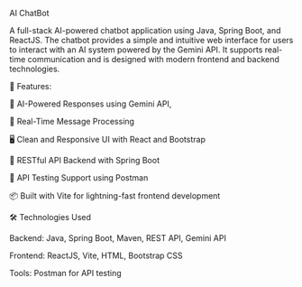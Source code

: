 AI ChatBot

A full-stack AI-powered chatbot application using Java, Spring Boot, and ReactJS. The chatbot provides a simple and intuitive web interface for users to interact with an AI system powered by the Gemini API. It supports real-time communication and is designed with modern frontend and backend technologies.

🚀 Features:

🧠 AI-Powered Responses using Gemini API, 

💬 Real-Time Message Processing

🖥️ Clean and Responsive UI with React and Bootstrap

🔄 RESTful API Backend with Spring Boot

🧪 API Testing Support using Postman

📦 Built with Vite for lightning-fast frontend development



🛠️ Technologies Used

Backend: Java, Spring Boot, Maven, REST API, Gemini API

Frontend: ReactJS, Vite, HTML, Bootstrap CSS

Tools: Postman for API testing


